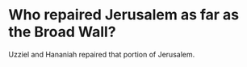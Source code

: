 # Who repaired Jerusalem as far as the Broad Wall?

Uzziel and Hananiah repaired that portion of Jerusalem.
